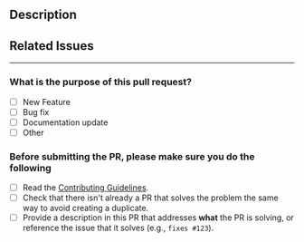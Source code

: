 <!--
Thank you for contributing!

Provide a brief summary of your changes in the title above.

Note: Don’t forget to delete placeholder text
-->

## Description

<!--
Provide a detailed description of the changes introduced by the pull request.
Include any relevant information about implementation details or dependencies.
-->

## Related Issues

<!-- List any related issues or pull requests that are being addressed by this pull request. -->

---

### What is the purpose of this pull request?

<!-- (Put an "X" next to an item) -->

- [ ] New Feature
- [ ] Bug fix
- [ ] Documentation update
- [ ] Other

### Before submitting the PR, please make sure you do the following

<!-- (Put an "X" next to an item) -->

- [ ] Read the [Contributing Guidelines](https://github.com/thailand-geography-data/thailand-geography-json/blob/main/CONTRIBUTING.md).
- [ ] Check that there isn't already a PR that solves the problem the same way to avoid creating a duplicate.
- [ ] Provide a description in this PR that addresses **what** the PR is solving, or reference the issue that it solves (e.g., `fixes #123`).
